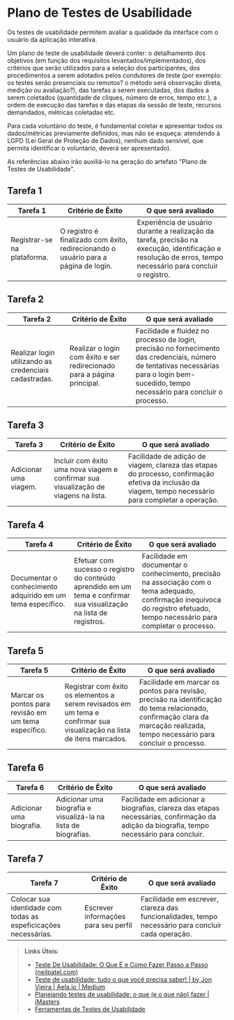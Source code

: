# Plano de Testes de Usabilidade

Os testes de usabilidade permitem avaliar a qualidade da interface com o usuário da aplicação interativa.

Um plano de teste de usabilidade deverá conter: o detalhamento dos objetivos (em função dos requisitos levantados/implementados), dos critérios que serão utilizados para a seleção dos participantes, dos procedimentos a serem adotados pelos condutores de teste (por exemplo: os testes serão presenciais ou remotos? o método será observação direta, medição ou avaliação?), das tarefas a serem executadas, dos dados a serem coletados (quantidade de cliques, número de erros, tempo etc.), a ordem de execução das tarefas e das etapas da sessão de teste, recursos demandados, métricas coletadas etc.

Para cada voluntário do teste, é fundamental coletar e apresentar todos os dados/métricas previamente definidos, mas não se esqueça: atendendo à LGPD (Lei Geral de Proteção de Dados), nenhum dado sensível, que permita identificar o voluntário, deverá ser apresentado).

As referências abaixo irão auxiliá-lo na geração do artefato "Plano de Testes de Usabilidade".

## Tarefa 1

| **Tarefa 1** | **Critério de Êxito** | **O que será avaliado** |
|--------------|-----------------------|-------------------------|
| Registrar-se na plataforma.  | O registro é finalizado com êxito, redirecionando o usuário para a página de login. | Experiência de usuário durante a realização da tarefa, precisão na execução, identificação e resolução de erros, tempo necessário para concluir o registro. |


## Tarefa 2
| **Tarefa 2** | **Critério de Êxito** | **O que será avaliado** |
|--------------|-----------------------|-------------------------|
| Realizar login utilizando as credenciais cadastradas. | Realizar o login com êxito e ser redirecionado para a página principal. | Facilidade e fluidez no processo de login, precisão no fornecimento das credenciais, número de tentativas necessárias para o login bem-sucedido, tempo necessário para concluir o processo. |


## Tarefa 3
| **Tarefa 3** | **Critério de Êxito** | **O que será avaliado** |
|--------------|-----------------------|-------------------------|
| Adicionar uma viagem. | Incluir com êxito uma nova viagem e confirmar sua visualização de viagens na lista. | Facilidade de adição de viagem, clareza das etapas do processo, confirmação efetiva da inclusão da viagem, tempo necessário para completar a operação. |


## Tarefa 4
| **Tarefa 4** | **Critério de Êxito** | **O que será avaliado** |
|--------------|-----------------------|-------------------------|
| Documentar o conhecimento adquirido em um tema específico. | Efetuar com sucesso o registro do conteúdo aprendido em um tema e confirmar sua visualização na lista de registros. | Facilidade em documentar o conhecimento, precisão na associação com o tema adequado, confirmação inequívoca do registro efetuado, tempo necessário para completar o processo. |

## Tarefa 5
| **Tarefa 5** | **Critério de Êxito** | **O que será avaliado** |
|--------------|-----------------------|-------------------------|
| Marcar os pontos para revisão em um tema específico. | Registrar com êxito os elementos a serem revisados em um tema e confirmar sua visualização na lista de itens marcados. | Facilidade em marcar os pontos para revisão, precisão na identificação do tema relacionado, confirmação clara da marcação realizada, tempo necessário para concluir o processo. |

## Tarefa 6
| **Tarefa 6** | **Critério de Êxito** | **O que será avaliado** |
|--------------|-----------------------|-------------------------|
| Adicionar uma biografia. | Adicionar uma biografia e visualizá-la na lista de biografias. | Facilidade em adicionar a biografias, clareza das etapas necessárias, confirmação da adição da biografia, tempo necessário para concluir. |

## Tarefa 7
| **Tarefa 7** | **Critério de Êxito** | **O que será avaliado** |
|--------------|-----------------------|-------------------------|
|Colocar sua identidade com todas as espeficicações necessárias. | Escrever informações para seu perfil | Facilidade em escrever, clareza das funcionalidades, tempo necessário para concluir cada operação. |

> **Links Úteis**:
> - [Teste De Usabilidade: O Que É e Como Fazer Passo a Passo (neilpatel.com)](https://neilpatel.com/br/blog/teste-de-usabilidade/)
> - [Teste de usabilidade: tudo o que você precisa saber! | by Jon Vieira | Aela.io | Medium](https://medium.com/aela/teste-de-usabilidade-o-que-voc%C3%AA-precisa-saber-39a36343d9a6/)
> - [Planejando testes de usabilidade: o que (e o que não) fazer | iMasters](https://imasters.com.br/design-ux/planejando-testes-de-usabilidade-o-que-e-o-que-nao-fazer/)
> - [Ferramentas de Testes de Usabilidade](https://www.usability.gov/how-to-and-tools/resources/templates.html)
